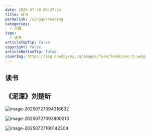 ```yaml
---
date: 2025-07-28 09:37:24
title: 读书
permalink: /xingqu/reading
categories:
  - 兴趣
tags:
  - 读书
articleTopTip: false
copyright: false
articleBottomTip: false
coverImg: https://img.onedayxyy.cn/images/Teek/TeekCover/3.webp
---
```

## 读书

## 《泥潭》刘楚昕

![image-20250727094316632](https://img.onedayxyy.cn/images/image-20250727094316632.png)

![image-20250727093800213](https://img.onedayxyy.cn/images/image-20250727093800213.png)

![image-20250727100142304](https://img.onedayxyy.cn/images/image-20250727100142304.png)